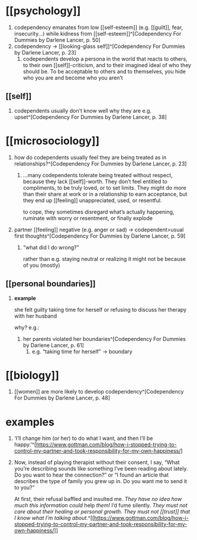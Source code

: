 # [[psychology]]
1. codependency emanates from low [[self-esteem]] (e.g. [[guilt]], fear, insecurity...) while kidness from [[self-esteem]]^[Codependency For Dummies by Darlene Lancer, p. 50]
2. codependency → [[looking-glass self]]^[Codependency For Dummies by Darlene Lancer, p. 23]
	1. codependents develop a persona in the world that reacts to others, to their own [[self]]-criticism, and to their imagined ideal of who they should be. To be acceptable to others and to themselves, you hide who you are and become who you aren’t

## [[self]]
1. codependents usually don't know well why they are e.g. upset^[Codependency For Dummies by Darlene Lancer, p. 38]

# [[microsociology]]
1. how do codependents usually feel they are being treated as in relationships?^[Codependency For Dummies by Darlene Lancer, p. 23]
	1. ...many codependents tolerate being treated without respect, because they lack [[self]]-worth. They don’t feel entitled to compliments, to be truly loved, or to set limits. They might do more than their share at work or in a relationship to earn acceptance, but they end up [[feeling]] unappreciated, used, or resentful.

		to cope, they sometimes disregard what’s actually happening, ruminate with worry or resentment, or finally explode
2. partner [[feeling]] negative (e.g. anger or sad) → codependent>usual first thoughts^[Codependency For Dummies by Darlene Lancer, p. 59]
	1. "what did I do wrong?"

		rather than e.g. staying neutral or realizing it might not be because of you (mostly)
## [[personal boundaries]]
1. **example**

	she felt guilty taking time for herself or refusing to discuss her therapy with her husband

	why? e.g.:
	1. her parents violated her boundaries^[Codependency For Dummies by Darlene Lancer, p. 61]
		1. e.g. "taking time for herself" → boundary

# [[biology]]
1. [[women]] are more likely to develop codependency^[Codependency For Dummies by Darlene Lancer, p. 48]
# examples
1. ‘I’ll change him (or her) to do what I want, and then I’ll be happy.’^[https://www.gottman.com/blog/how-i-stopped-trying-to-control-my-partner-and-took-responsibility-for-my-own-happiness/]
2. Now, instead of playing therapist without their consent, I say, “What you’re describing sounds like something I’ve been reading about lately. Do you want to hear the connection?” or “I found an article that describes the type of family you grew up in. Do you want me to send it to you?”

	At first, their refusal baffled and insulted me. _They have no idea how much this information could_ help _them!_ I’d fume silently. _They must not care about their healing or personal growth. They must not [[trust]] that I know what I’m talking about._^[[https://www.gottman.com/blog/how-i-stopped-trying-to-control-my-partner-and-took-responsibility-for-my-own-happiness/]]